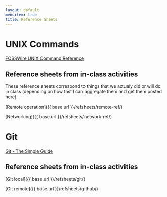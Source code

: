 ```yaml
---
layout: default
menuitem: true
title: Reference Sheets
---
```


# UNIX Commands

<a href="https://ubuntudanmark.dk/filer/fwunixref.pdf" target="_blank">FOSSWire UNIX Command Reference</a>

## Reference sheets from in-class activities

These reference sheets correspond to things that we actualy did or will do in class (depending on how fast I can aggregate them and get them posted here).

[Remote operation]({{ base.url }}/refsheets/remote-ref/)

[Networking]({{ base.url }}/refsheets/network-ref/)

# Git

<a href="http://rogerdudler.github.io/git-guide/files/git_cheat_sheet.pdf" target="_blank">Git - The Simple Guide</a>

## Reference sheets from in-class activities

[Git local]({{ base.url }}/refsheets/git/)

[Git remote]({{ base.url }}/refsheets/github/)